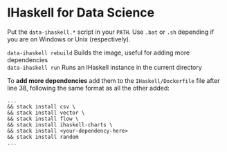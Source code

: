 # IHaskell for Data Science  
  
Put the `data-ihaskell.*` script in your `PATH`. Use `.bat` or `.sh` depending if you are on Windows or Unix (respectively).  
  
`data-ihaskell rebuild` Builds the image, useful for adding more dependencies  
`data-ihaskell run` Runs an IHaskell instance in the current directory  

To **add more dependencies** add them to the `IHaskell/Dockerfile` file after line 38, following the same format as all the other added:  
  
```
...
&& stack install csv \
&& stack install vector \
&& stack install flow \
&& stack install ihaskell-charts \
&& stack install <your-dependency-here>
&& stack install random
...
```
